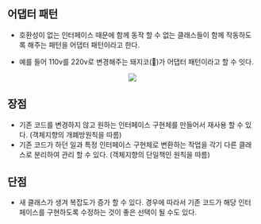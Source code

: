 ## 어댑터 패턴
- 호환성이 없는 인터페이스 때문에 함께 동작 할 수 없는 클래스들이 함께 작동하도록 해주는 패턴을 어댑터 패턴이라고 한다.

- 예를 들어 110v를 220v로 변경해주는 돼지코(🐽)가 어댑터 패턴이라고 할 수 잇다.

<p align="center">
  <img src="https://images.velog.io/images/hong-brother/post/4f72c389-a337-474a-8011-8572718983b7/%E1%84%89%E1%85%B3%E1%84%8F%E1%85%B3%E1%84%85%E1%85%B5%E1%86%AB%E1%84%89%E1%85%A3%E1%86%BA%202022-02-15%20%E1%84%8B%E1%85%A9%E1%84%92%E1%85%AE%2010.56.29.png"/>
</p>

## 장점
- 기존 코드를 변경하지 않고 원하는 인터페이스 구현체를 만들어서 재사용 할 수 있다.
(객체지향의 개폐방원칙을 따름)
- 기존 코드가 하던 일과 특정 인터페이스 구현체로 변환하는 작업을 각기 다른 클래스로 분리하여 관리 할 수 있다.
(객체지향의 단일책인 원칙을 따름)

## 단점
- 새 클래스가 생겨 복잡도가 증가 할 수 있다. 경우에 따라서 기존 코드가 해당 인터페이스를 구현하도록 수정하는 것이 좋은 선택이 될 수도 있다.
